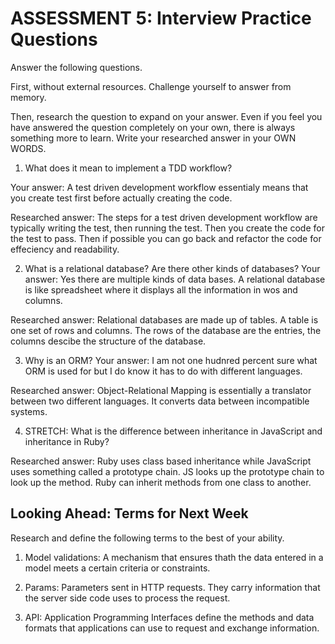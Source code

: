 # ASSESSMENT 5: Interview Practice Questions

Answer the following questions.

First, without external resources. Challenge yourself to answer from memory.

Then, research the question to expand on your answer. Even if you feel you have answered the question completely on your own, there is always something more to learn. Write your researched answer in your OWN WORDS.

1. What does it mean to implement a TDD workflow?

Your answer:
A test driven development workflow essentialy means that you create test first before actually creating the code. 

Researched answer:
The steps for a test driven development workflow are typically writing the test, then running the test. Then you create the code for the test to pass. Then if possible you can go back and refactor the code for effeciency and readability.

2. What is a relational database? Are there other kinds of databases?
Your answer:
Yes there are multiple kinds of data bases. A relational database is like spreadsheet where it displays all the information in wos and columns.

Researched answer:
Relational databases are made up of tables. A table is one set of rows and columns. 
The rows of the database are the entries, the columns descibe the structure of the database.

3. Why is an ORM? 
Your answer:
I am not one hudnred percent sure what ORM is used for but I do know it has to do with different languages.

Researched answer:
Object-Relational Mapping is essentially a translator between two different languages.
It converts data between incompatible systems.

4. STRETCH: What is the difference between inheritance in JavaScript and inheritance in Ruby?

Researched answer: Ruby uses class based inheritance while JavaScript uses something called a prototype chain. JS looks up the prototype chain to look up the method. Ruby can inherit methods from one class to another.
## Looking Ahead: Terms for Next Week

Research and define the following terms to the best of your ability.

1. Model validations:
A mechanism that ensures thath the data entered in a model meets a certain criteria or constraints.

2. Params:
Parameters sent in HTTP requests. They carry information that the server side  code uses to process the request.

3. API:
Application Programming Interfaces define the methods and data formats that applications can use to request and exchange information.
